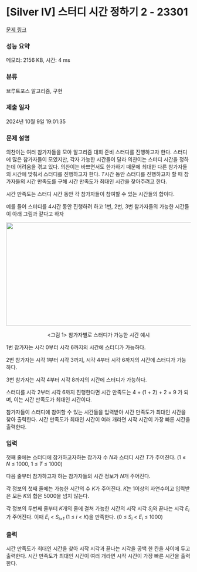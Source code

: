 # [Silver IV] 스터디 시간 정하기 2 - 23301 

[문제 링크](https://www.acmicpc.net/problem/23301) 

### 성능 요약

메모리: 2156 KB, 시간: 4 ms

### 분류

브루트포스 알고리즘, 구현

### 제출 일자

2024년 10월 9일 19:01:35

### 문제 설명

<p>의찬이는 여러 참가자들을 모아 알고리즘 대회 준비 스터디를 진행하고자 한다. 스터디에 많은 참가자들이 모였지만, 각자 가능한 시간들이 달라 의찬이는 스터디 시간을 정하는데 어려움을 겪고 있다. 의찬이는 바쁘면서도 한가하기 때문에 최대한 다른 참가자들의 시간에 맞춰서 스터디를 진행하고자 한다. <em>T</em>시간 동안 스터디를 진행하고자 할 때 참가자들의 시간 만족도를 구해 시간 만족도가 최대인 시간을 찾아주려고 한다.</p>

<p>시간 만족도는 스터디 시간 동안 각 참가자들이 참여할 수 있는 시간들의 합이다.</p>

<p>예를 들어 스터디를 4시간 동안 진행하려 하고 1번, 2번, 3번 참가자들의 가능한 시간들이 아래 그림과 같다고 하자</p>

<p style="text-align: center;"><img alt="" src="https://upload.acmicpc.net/75d67214-cc62-45ce-b6a9-90832a4c985e/-/preview/" style="height: 281px; width: 700px;"></p>

<p style="text-align: center;"><그림 1> 참가자별로 스터디가 가능한 시간 예시</p>

<p>1번 참가자는 시각 0부터 시각 6까지의 시간에 스터디가 가능하다.</p>

<p>2번 참가자는 시각 1부터 시각 3까지, 시각 4부터 시각 6까지의 시간에 스터디가 가능하다.</p>

<p>3번 참가자는 시각 4부터 시각 8까지의 시간에 스터디가 가능하다.</p>

<p>스터디를 시각 2부터 시각 6까지 진행한다면 시간 만족도는 4 + (1 + 2) + 2 = 9 가 되며, 이는 시간 만족도가 최대인 시간이다.</p>

<p>참가자들이 스터디에 참여할 수 있는 시간들을 입력받아 시간 만족도가 최대인 시간을 찾아 출력한다. 시간 만족도가 최대인 시간이 여러 개라면 시작 시간이 가장 빠른 시간을 출력한다.</p>

### 입력 

 <p>첫째 줄에는 스터디에 참가하고자하는 참가자 수 <em>N</em>과 스터디 시간 <em>T</em>가 주어진다. (1 ≤ <em>N</em> ≤ 1000, 1 ≤ <em>T</em> ≤ 1000)</p>

<p>다음 줄부터 참가하고자 하는 참가자들의 시간 정보가 <em>N</em>개 주어진다.</p>

<p>각 정보의 첫째 줄에는 가능한 시간의 수 <em>K</em>가 주어진다. <i>K</i>는 1이상의 자연수이고 입력받은 모든 <i>K</i>의 합은 5000을 넘지 않는다.</p>

<p>각 정보의 두번째 줄부터 <em>K</em>개의 줄에 걸쳐 가능한 시간의 시작 시각 <em>S<sub>i</sub></em>와 끝나는 시각 <em>E<sub>i</sub></em>가 주어진다. 이때 <em>E<sub>i</sub></em> < <em>S<sub>i+1</sub></em> (1 ≤ <em>i</em> < <em>K</em>)을 만족한다. (0 ≤ <em>S<sub>i</sub></em> < <em>E<sub>i</sub></em> ≤ 1000)</p>

### 출력 

 <p>시간 만족도가 최대인 시간을 찾아 시작 시각과 끝나는 시각을 공백 한 칸을 사이에 두고 출력한다. 시간 만족도가 최대인 시간이 여러 개라면 시작 시간이 가장 빠른 시간을 출력한다.</p>


